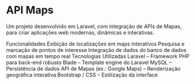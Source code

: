 # API Maps
Um projeto desenvolvido em Laravel, com integração de APIs de Mapas, para criar aplicações web modernas, dinâmicas e interativas.

Funcionalidades
Exibição de localizações em maps interativos
Pesquisa e marcação de pontos de interesse
Integração de dados do banco de dados com mapas em tempo real
Tecnologias Utilizadas
Laravel – Framework PHP para back-end robusto
Blade – Template engine do Laravel
MySQL – Persistência de dados
API de Mapas (ex.: Google Maps) – Renderização geográfica interativa
Bootstrap / CSS – Estilização da interface
